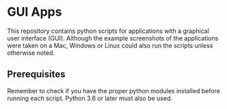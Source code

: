 # GUI Apps

This repository contains python scripts for applications with a graphical user interface (GUI).  Although the example screenshots of the applications were taken on a Mac, Windows or Linux could also run the scripts unless otherwise noted.

## Prerequisites

Remember to check if you have the proper python modules installed before running each script.  Python 3.6 or later must also be used. 
